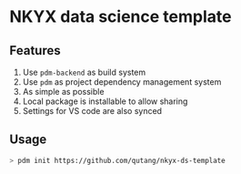 # NKYX data science template

## Features

1. Use `pdm-backend` as build system
2. Use `pdm` as project dependency management system
3. As simple as possible
4. Local package is installable to allow sharing
5. Settings for VS code are also synced

## Usage

```bash
> pdm init https://github.com/qutang/nkyx-ds-template
```
